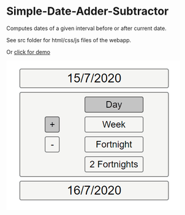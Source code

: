 # Simple-Date-Adder-Subtractor
Computes dates of a given interval before or after current date.

See src folder for html/css/js files of the webapp.

Or [click for demo](https://yulin-w.github.io/Simple-Date-Adder-Subtractor/app.html)

![](https://raw.githubusercontent.com/Yulin-W/Simple-Date-Adder-Subtractor/master/app_demo.gif)

